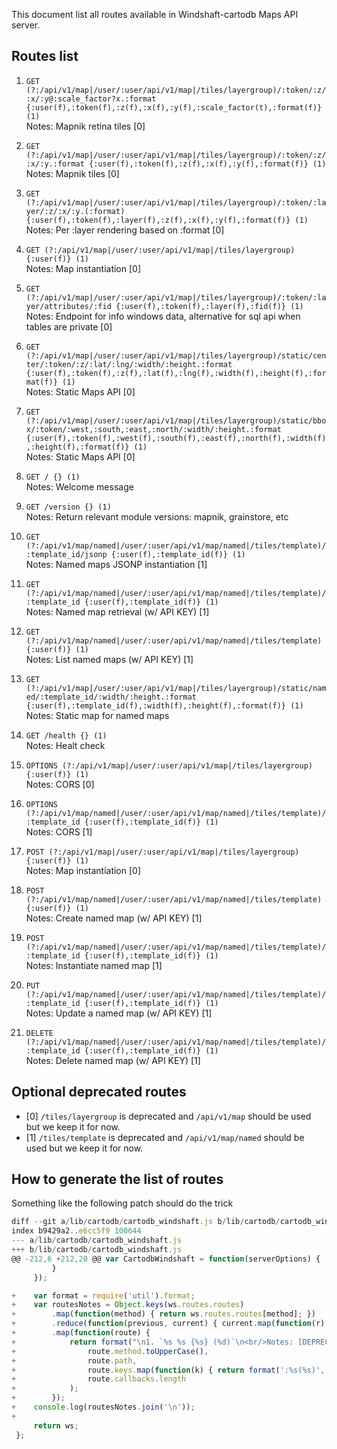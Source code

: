 This document list all routes available in Windshaft-cartodb Maps API server.

## Routes list

1. `GET (?:/api/v1/map|/user/:user/api/v1/map|/tiles/layergroup)/:token/:z/:x/:y@:scale_factor?x.:format {:user(f),:token(f),:z(f),:x(f),:y(f),:scale_factor(t),:format(f)} (1)`
<br/>Notes: Mapnik retina tiles [0]

1. `GET (?:/api/v1/map|/user/:user/api/v1/map|/tiles/layergroup)/:token/:z/:x/:y.:format {:user(f),:token(f),:z(f),:x(f),:y(f),:format(f)} (1)`
<br/>Notes: Mapnik tiles [0]

1. `GET (?:/api/v1/map|/user/:user/api/v1/map|/tiles/layergroup)/:token/:layer/:z/:x/:y.(:format) {:user(f),:token(f),:layer(f),:z(f),:x(f),:y(f),:format(f)} (1)`
<br/>Notes: Per :layer rendering based on :format [0]

1. `GET (?:/api/v1/map|/user/:user/api/v1/map|/tiles/layergroup) {:user(f)} (1)`
<br/>Notes: Map instantiation [0]

1. `GET (?:/api/v1/map|/user/:user/api/v1/map|/tiles/layergroup)/:token/:layer/attributes/:fid {:user(f),:token(f),:layer(f),:fid(f)} (1)`
<br/>Notes: Endpoint for info windows data, alternative for sql api when tables are private [0]

1. `GET (?:/api/v1/map|/user/:user/api/v1/map|/tiles/layergroup)/static/center/:token/:z/:lat/:lng/:width/:height.:format {:user(f),:token(f),:z(f),:lat(f),:lng(f),:width(f),:height(f),:format(f)} (1)`
<br/>Notes: Static Maps API [0]

1. `GET (?:/api/v1/map|/user/:user/api/v1/map|/tiles/layergroup)/static/bbox/:token/:west,:south,:east,:north/:width/:height.:format {:user(f),:token(f),:west(f),:south(f),:east(f),:north(f),:width(f),:height(f),:format(f)} (1)`
<br/>Notes: Static Maps API [0]

1. `GET / {} (1)`
<br/>Notes: Welcome message

1. `GET /version {} (1)`
<br/>Notes: Return relevant module versions: mapnik, grainstore, etc

1. `GET (?:/api/v1/map/named|/user/:user/api/v1/map/named|/tiles/template)/:template_id/jsonp {:user(f),:template_id(f)} (1)`
<br/>Notes: Named maps JSONP instantiation [1]

1. `GET (?:/api/v1/map/named|/user/:user/api/v1/map/named|/tiles/template)/:template_id {:user(f),:template_id(f)} (1)`
<br/>Notes: Named map retrieval (w/ API KEY) [1]

1. `GET (?:/api/v1/map/named|/user/:user/api/v1/map/named|/tiles/template) {:user(f)} (1)`
<br/>Notes: List named maps (w/ API KEY) [1]

1. `GET (?:/api/v1/map|/user/:user/api/v1/map|/tiles/layergroup)/static/named/:template_id/:width/:height.:format {:user(f),:template_id(f),:width(f),:height(f),:format(f)} (1)`
<br/>Notes: Static map for named maps

1. `GET /health {} (1)`
<br/>Notes: Healt check

1. `OPTIONS (?:/api/v1/map|/user/:user/api/v1/map|/tiles/layergroup) {:user(f)} (1)`
<br/>Notes: CORS [0]

1. `OPTIONS (?:/api/v1/map/named|/user/:user/api/v1/map/named|/tiles/template)/:template_id {:user(f),:template_id(f)} (1)`
<br/>Notes: CORS [1]

1. `POST (?:/api/v1/map|/user/:user/api/v1/map|/tiles/layergroup) {:user(f)} (1)`
<br/>Notes: Map instantiation [0]

1. `POST (?:/api/v1/map/named|/user/:user/api/v1/map/named|/tiles/template) {:user(f)} (1)`
<br/>Notes: Create named map (w/ API KEY) [1]

1. `POST (?:/api/v1/map/named|/user/:user/api/v1/map/named|/tiles/template)/:template_id {:user(f),:template_id(f)} (1)`
<br/>Notes: Instantiate named map [1]

1. `PUT (?:/api/v1/map/named|/user/:user/api/v1/map/named|/tiles/template)/:template_id {:user(f),:template_id(f)} (1)`
<br/>Notes: Update a named map (w/ API KEY) [1]

1. `DELETE (?:/api/v1/map/named|/user/:user/api/v1/map/named|/tiles/template)/:template_id {:user(f),:template_id(f)} (1)`
<br/>Notes: Delete named map (w/ API KEY) [1]

## Optional deprecated routes

- [0] `/tiles/layergroup` is deprecated and `/api/v1/map` should be used but we keep it for now.
- [1] `/tiles/template` is deprecated and `/api/v1/map/named` should be used but we keep it for now.

## How to generate the list of routes

Something like the following patch should do the trick

```javascript
diff --git a/lib/cartodb/cartodb_windshaft.js b/lib/cartodb/cartodb_windshaft.js
index b9429a2..e6cc5f9 100644
--- a/lib/cartodb/cartodb_windshaft.js
+++ b/lib/cartodb/cartodb_windshaft.js
@@ -212,6 +212,20 @@ var CartodbWindshaft = function(serverOptions) {
         }
     });

+    var format = require('util').format;
+    var routesNotes = Object.keys(ws.routes.routes)
+        .map(function(method) { return ws.routes.routes[method]; })
+        .reduce(function(previous, current) { current.map(function(r) { previous.push(r) }); return previous;}, [])
+        .map(function(route) {
+            return format("\n1. `%s %s {%s} (%d)`\n<br/>Notes: [DEPRECATED]? ",
+                route.method.toUpperCase(),
+                route.path,
+                route.keys.map(function(k) { return format(':%s(%s)', k.name, k.optional ? 't' : 'f'); } ).join(','),
+                route.callbacks.length
+            );
+        });
+    console.log(routesNotes.join('\n'));
+
     return ws;
 };


```
